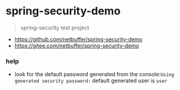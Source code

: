 # spring-security-demo
> spring-security test project  
* https://github.com/netbuffer/spring-security-demo
* https://gitee.com/netbuffer/spring-security-demo

### help
* look for the default password generated from the console:`Using generated security password:` default generated user is `user` 
